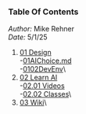 ### Table Of Contents ###

*Author:* Mike Rehner \
*Date:* 5/1/25

1. [01 Design](01Design/01Design.md)\
-[01AIChoice.md](01Design/0101AIChoice.md)\
-[0102DevEnv](01Design/0102DevEnv.md)\
2. [02 Learn AI](02LearnAI/02LearnAI.md)\
-[02.01 Videos](02LearnAI/0201LLMVideos.md)\
   -[02.02 Classes](02LearnAI/0202LLMClasses.md)\
3. [03 Wiki](03Wiki/03Wiki.md)\
